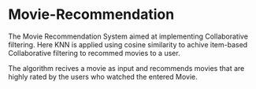 # Movie-Recommendation

The Movie Recommendation System aimed at implementing Collaborative filtering.
Here KNN is applied using cosine similarity to achive item-based Collaborative filtering to recommed movies to a user.

The algorithm recives a movie as input and recommends movies that are highly rated by the users who watched the entered Movie.
